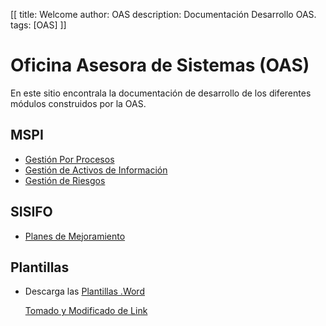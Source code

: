 [[
title: Welcome
author: OAS
description: Documentación Desarrollo OAS.
tags: [OAS]
]]

# Oficina Asesora de Sistemas (OAS)

En este sitio encontrala la documentación de desarrollo de los diferentes módulos construidos por la OAS.


MSPI
------------------------------------------
* [Gestión Por Procesos](http://pykwiki.nullism.com/)
* [Gestión de Activos de Información](http://pykwiki.nullism.com/)
* [Gestión de Riesgos](http://pykwiki.nullism.com/)

SISIFO
------------------------------------------
* [Planes de Mejoramiento](planes_de_mejoramiento/analisis_actividades.html)


Plantillas
------------------------------------------
* Descarga las [Plantillas .Word](data_download/plantillas_word.zip)

    [Tomado y Modificado de Link](https://www.idu.gov.co/Archivos_Portal/2018/Transparencia/Informacion%20de%20interes/sigi/mapa%20procesos%20portal/manualProcesos/Gestion_TIC/05_Formatos/)